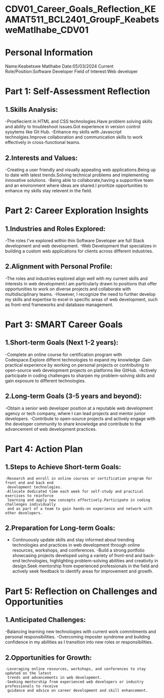 # CDV01_Career_Goals_Reflection_KEAMAT511_BCL2401_GroupF_KeabetsweMatlhabe_CDV01

# Personal Information
Name:Keabetswe Matlhabe
Date:05/03/2024
Current Role/Position:Software Developer
Field of Interest:Web developer

# Part 1: Self-Assessment Reflection
 1.Skills Analysis:
  -
  -Proefiecient in HTML and CSS technologies.Have problem solving skills and ability to 
   troubleshoot issues.Got experience in version control sysytems like Git Hub.
  -Enhance my skills with Javascript technolgies.Improve collaboration and communication skills 
   to work effectively in cross-functional teams.

 2.Interests and Values:
   -
   -Creating a user friendly and visually appealing web applications.Being up to date with 
    latest trends.Solving technical problems and implementing innovative solutions.
   -Being able to collaborate,having a supporitive team and an environment where ideas are 
    shared.I proritize opportunities to enhance my skills stay relevent in the field.


# Part 2: Career Exploration Insights
 1.Industries and Roles Explored:
   -
   -The roles I've explored within thin Software Developer are full Stack development and web 
    development.
   -Web Development that specializes in building a custom web applications for clients across 
    different industries.

 2.Alignment with Personal Profile:
   -
   -The roles and industries explored align well with my current skills and interests in web 
    development.I am particularly drawn to positions that offer opportunities to work on 
    diverse projects and collaborate with multidisciplinary teams.
   -However, I recognize the need to further develop my skills and expertise to excel in 
    specific areas of web development, such as front-end frameworks and database management.

# Part 3: SMART Career Goals
  1.Short-term Goals (Next 1-2 years):
   -
   -Complete an online course for certification program with Codespace.Explore differnt 
    technologies to expand my knowledge .Gain practical experience by working on personal 
    projects or contributing to open-source web development projects on platforms like GitHub.
   -Actively participate in coding challenges to sharpen my problem-solving 
   skills and gain exposure to different technologies.
   
  2.Long-term Goals (3-5 years and beyond):
   -
   -Obtain a senior web developer position at a reputable web development agency or tech 
    company, where I can lead projects and mentor junior developers.
   -Contribute to open-source projects and actively engage with the developer community to 
    share knowledge and contribute to the advancement of web development practices.
    

# Part 4: Action Plan
  1.Steps to Achieve Short-term Goals:
   -
    -Research and enroll in online courses or certification program for front end and back end 
     development technologies.
    -Allocate dedicated time each week for self-study and practical exercises to reinforce 
     learning and apply new concepts effectively.Participate in coding challenges individually 
     and as part of a team to gain hands-on experience and network with other developers.
  
  2.Preparation for Long-term Goals:
   -
   - Continuously update skills and stay informed about trending technologies and practices in 
     web development through online resources, workshops, and conferences.
   -Build a strong portfolio showcasing projects developed using a variety of front-end and 
    back-end technologies, highlighting problem-solving abilities and creativity in design.Seek 
    mentorship from experienced professionals in the field and actively seek feedback to 
    identify areas for improvement and growth.


# Part 5: Reflection on Challenges and Opportunities
  1.Anticipated Challenges:
   -
   -Balancing learning new technologies with current work commitments and personal 
    responsibilities.
   -Overcoming imposter syndrome and building confidence in my abilities as I transition into 
    new roles or responsibilities.

  2.Opportunities for Growth:
   -
    -Leveraging online resources, workshops, and conferences to stay updated on the latest 
     trends and advancements in web development.
    -Seeking mentorship from experienced web developers or industry professionals to receive 
     guidance and advice on career development and skill enhancement.



